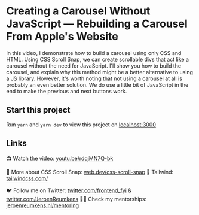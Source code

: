 # Creating a Carousel Without JavaScript — Rebuilding a Carousel From Apple's Website

In this video, I demonstrate how to build a carousel using only CSS and HTML. Using CSS Scroll Snap, we can create scrollable divs that act like a carousel without the need for JavaScript. I'll show you how to build the carousel, and explain why this method might be a better alternative to using a JS library. However, it's worth noting that not using a carousel at all is probably an even better solution. We do use a little bit of JavaScript in the end to make the previous and next buttons work.

## Start this project

Run `yarn` and `yarn dev` to view this project on [localhost:3000]( http://localhost:3000)

## Links

📺 Watch the video: [youtu.be/rdqjMN7Q-bk](https://youtu.be/rdqjMN7Q-bk)

🔗 More about CSS Scroll Snap: [web.dev/css-scroll-snap](https://web.dev/css-scroll-snap)
🔗 Tailwind: [tailwindcss.com/](https://tailwindcss.com/)

🐦 Follow me on Twitter: [twitter.com/frontend_fyi](https://twitter.com/frontend_fyi) & [twitter.com/JeroenReumkens](https://twitter.com/JeroenReumkens)
👨‍🏫  Check my mentorships: [jeroenreumkens.nl/mentoring](https://www.jeroenreumkens.nl/mentoring)